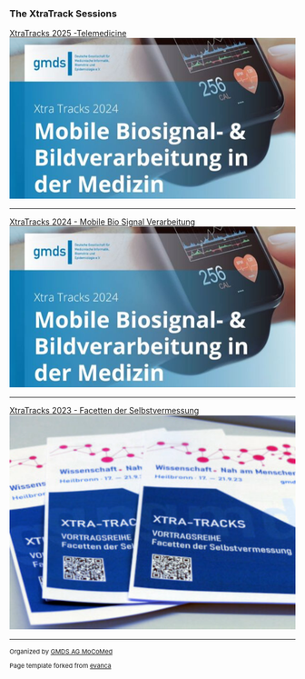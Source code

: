 
### The XtraTrack Sessions

[XtraTracks 2025 -Telemedicine <img src="images/xtratrackslogo2025.jpg?raw=true"/>](/2025/XtraTracks2025)

---
[XtraTracks 2024 - Mobile Bio Signal Verarbeitung <img src="images/xtratrackslogo2024.jpg?raw=true"/>](/2024/XtraTracks2024)


---
[XtraTracks 2023 - Facetten der Selbstvermessung <img src="images/xtratrackslogo2023.png?raw=true"/>](/2023/XtraTracks2023)


---
<p style="font-size:11px">Organized by <a href="http://mocomed.de">GMDS AG MoCoMed</a></p>
<p style="font-size:11px">Page template forked from <a href="https://github.com/evanca/quick-portfolio">evanca</a></p>
<!-- Remove above link if you don't want to attibute -->

